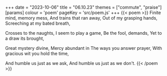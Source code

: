 +++
date = "2023-10-06"
title = "06.10.23"
themes = ["commute", "praise"]
[params]
  colour = 'poem'
  pageKey = 'src/poem.js'
+++
{{< poem >}}
Finite mind, memory mess,
And trains that ran away,
Out of my grasping hands,
Screeching at my bated breath,

Crosses to the naughts,
I seem to play a game,
Be the fool, demands,
Yet to a draw its brought,

Great mystery divine,
Mercy abundant in
The ways you answer prayer,
With gracious wit you hold the time,

And humble us just as we ask,
And humble us just as we don't.
{{< /poem >}}